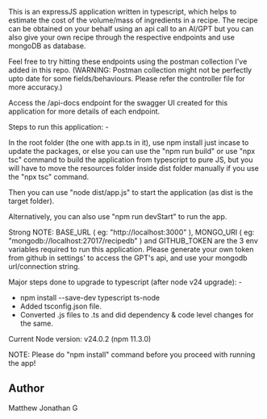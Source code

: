 This is an expressJS application written in typescript, which helps to estimate the cost of the volume/mass of ingredients in a recipe. The recipe can be obtained on your behalf using an api call to an AI/GPT but you can also give your own recipe through the respective endpoints and use mongoDB as database.

Feel free to try hitting these endpoints using the postman collection I've added in this repo.
(WARNING: Postman collection might not be perfectly upto date for some fields/behaviours. Please refer the controller file for more accuracy.)

Access the /api-docs endpoint for the swagger UI created for this application for more details of each endpoint.


Steps to run this application: -

In the root folder (the one with app.ts in it), use npm install just incase to update the packages, or else you can use the "npm run build" or use "npx tsc" command to build the application from typescript to pure JS, but you will have to move the resources folder inside dist folder manually if you use the "npx tsc" command.

Then you can use "node dist/app.js" to start the application (as dist is the target folder).

Alternatively, you can also use "npm run devStart" to run the app.


Strong NOTE: BASE_URL ( eg: "http://localhost:3000" ), MONGO_URI ( eg: "mongodb://localhost:27017/recipedb" ) and GITHUB_TOKEN are the 3 env variables required to run this application.
Please generate your own token from github in settings' to access the GPT's api, and use your mongodb url/connection string.


Major steps done to upgrade to typescript (after node v24 upgrade): -
* npm install --save-dev typescript ts-node
* Added tsconfig.json file.
* Converted .js files to .ts and did dependency & code level changes for the same.

Current Node version: v24.0.2 (npm 11.3.0)

NOTE: Please do "npm install" command before you proceed with running the app!

## Author

Matthew Jonathan G